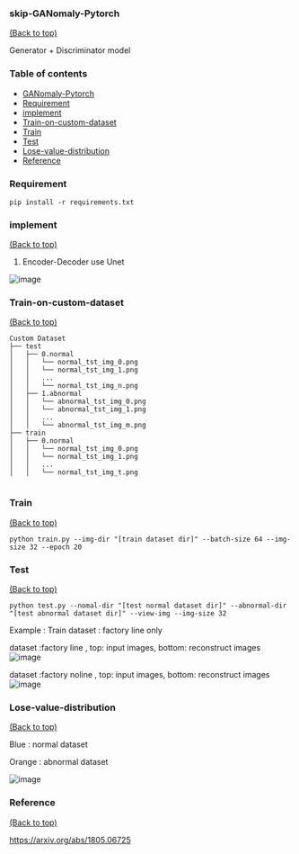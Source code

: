 ### skip-GANomaly-Pytorch
[(Back to top)](#table-of-contents)

Generator +  Discriminator model 


### Table of contents

<!-- After you have introduced your project, it is a good idea to add a **Table of contents** or **TOC** as **cool** people say it. This would make it easier for people to navigate through your README and find exactly what they are looking for.

Here is a sample TOC(*wow! such cool!*) that is actually the TOC for this README. -->

- [GANomaly-Pytorch](#GANomaly-Pytorch)
- [Requirement](#Requirement)
- [implement](#implement)
- [Train-on-custom-dataset](#Train-on-custom-dataset)
- [Train](#Train)
- [Test](#Test)
- [Lose-value-distribution](#Lose-value-distribution)
- [Reference](#Reference)
   
### Requirement
```
pip install -r requirements.txt
```

### implement 
[(Back to top)](#table-of-contents)

1. Encoder-Decoder use Unet

![image](https://user-images.githubusercontent.com/58428559/195968483-e7b102f1-6071-4e70-8f18-0c4b749eda30.png)


### Train-on-custom-dataset
[(Back to top)](#table-of-contents)

```
Custom Dataset
├── test
│   ├── 0.normal
│   │   └── normal_tst_img_0.png
│   │   └── normal_tst_img_1.png
│   │   ...
│   │   └── normal_tst_img_n.png
│   ├── 1.abnormal
│   │   └── abnormal_tst_img_0.png
│   │   └── abnormal_tst_img_1.png
│   │   ...
│   │   └── abnormal_tst_img_m.png
├── train
│   ├── 0.normal
│   │   └── normal_tst_img_0.png
│   │   └── normal_tst_img_1.png
│   │   ...
│   │   └── normal_tst_img_t.png


```

### Train
[(Back to top)](#table-of-contents)
```
python train.py --img-dir "[train dataset dir]" --batch-size 64 --img-size 32 --epoch 20
```
### Test
[(Back to top)](#table-of-contents)
```
python test.py --nomal-dir "[test normal dataset dir]" --abnormal-dir "[test abnormal dataset dir]" --view-img --img-size 32
```
Example :
Train dataset : factory line only

dataset :factory line , top: input images, bottom: reconstruct images
![image](https://user-images.githubusercontent.com/58428559/187598220-20d1f113-4aba-4bee-bcf8-b8b3360315e2.png)

dataset :factory noline , top: input images, bottom: reconstruct images
![image](https://user-images.githubusercontent.com/58428559/187598232-9e673923-4d87-40f3-846c-622c041f697b.png)

### Lose-value-distribution
[(Back to top)](#table-of-contents)

Blue : normal dataset

Orange : abnormal dataset


![image](https://user-images.githubusercontent.com/58428559/187598474-7d529f1f-4687-4998-8429-466f1b1b9f8e.png)

### Reference 
[(Back to top)](#table-of-contents)

https://arxiv.org/abs/1805.06725

